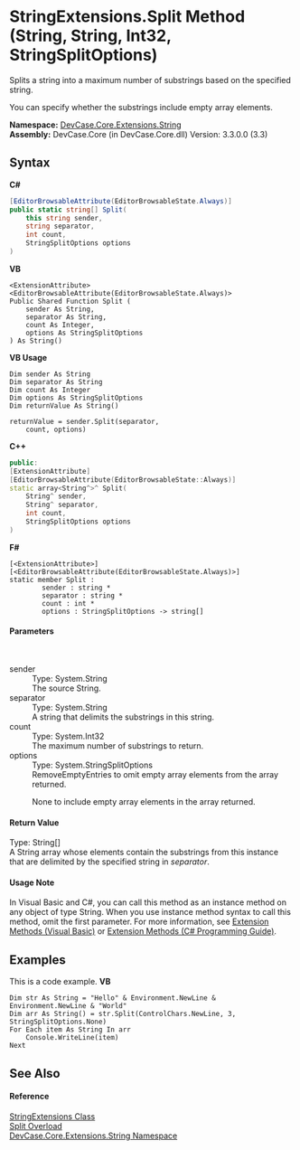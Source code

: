 # StringExtensions.Split Method (String, String, Int32, StringSplitOptions)
 

Splits a string into a maximum number of substrings based on the specified string. 

 You can specify whether the substrings include empty array elements.

**Namespace:**&nbsp;<a href="N_DevCase_Core_Extensions_String">DevCase.Core.Extensions.String</a><br />**Assembly:**&nbsp;DevCase.Core (in DevCase.Core.dll) Version: 3.3.0.0 (3.3)

## Syntax

**C#**<br />
``` C#
[EditorBrowsableAttribute(EditorBrowsableState.Always)]
public static string[] Split(
	this string sender,
	string separator,
	int count,
	StringSplitOptions options
)
```

**VB**<br />
``` VB
<ExtensionAttribute>
<EditorBrowsableAttribute(EditorBrowsableState.Always)>
Public Shared Function Split ( 
	sender As String,
	separator As String,
	count As Integer,
	options As StringSplitOptions
) As String()
```

**VB Usage**<br />
``` VB Usage
Dim sender As String
Dim separator As String
Dim count As Integer
Dim options As StringSplitOptions
Dim returnValue As String()

returnValue = sender.Split(separator, 
	count, options)
```

**C++**<br />
``` C++
public:
[ExtensionAttribute]
[EditorBrowsableAttribute(EditorBrowsableState::Always)]
static array<String^>^ Split(
	String^ sender, 
	String^ separator, 
	int count, 
	StringSplitOptions options
)
```

**F#**<br />
``` F#
[<ExtensionAttribute>]
[<EditorBrowsableAttribute(EditorBrowsableState.Always)>]
static member Split : 
        sender : string * 
        separator : string * 
        count : int * 
        options : StringSplitOptions -> string[] 

```


#### Parameters
&nbsp;<dl><dt>sender</dt><dd>Type: System.String<br />The source String.</dd><dt>separator</dt><dd>Type: System.String<br />A string that delimits the substrings in this string.</dd><dt>count</dt><dd>Type: System.Int32<br />The maximum number of substrings to return.</dd><dt>options</dt><dd>Type: System.StringSplitOptions<br />RemoveEmptyEntries to omit empty array elements from the array returned. 

None to include empty array elements in the array returned.</dd></dl>

#### Return Value
Type: String[]<br />A String array whose elements contain the substrings from this instance that are delimited by the specified string in *separator*.

#### Usage Note
In Visual Basic and C#, you can call this method as an instance method on any object of type String. When you use instance method syntax to call this method, omit the first parameter. For more information, see <a href="https://docs.microsoft.com/dotnet/visual-basic/programming-guide/language-features/procedures/extension-methods">Extension Methods (Visual Basic)</a> or <a href="https://docs.microsoft.com/dotnet/csharp/programming-guide/classes-and-structs/extension-methods">Extension Methods (C# Programming Guide)</a>.

## Examples
This is a code example. 
**VB**<br />
``` VB
Dim str As String = "Hello" & Environment.NewLine & Environment.NewLine & "World"
Dim arr As String() = str.Split(ControlChars.NewLine, 3, StringSplitOptions.None)
For Each item As String In arr
    Console.WriteLine(item)
Next
```


## See Also


#### Reference
<a href="T_DevCase_Core_Extensions_String_StringExtensions">StringExtensions Class</a><br /><a href="Overload_DevCase_Core_Extensions_String_StringExtensions_Split">Split Overload</a><br /><a href="N_DevCase_Core_Extensions_String">DevCase.Core.Extensions.String Namespace</a><br />